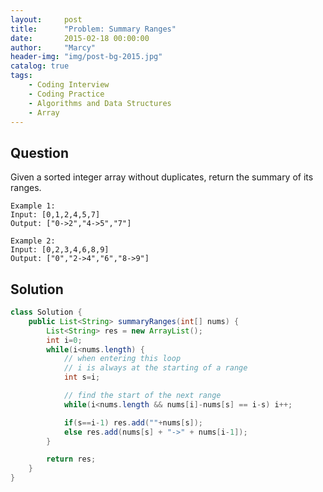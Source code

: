 ```yaml
---
layout:     post
title:      "Problem: Summary Ranges"
date:       2015-02-18 00:00:00
author:     "Marcy"
header-img: "img/post-bg-2015.jpg"
catalog: true
tags:
    - Coding Interview
    - Coding Practice
    - Algorithms and Data Structures
    - Array
---
```


## Question

Given a sorted integer array without duplicates, return the summary of its ranges.

```
Example 1:
Input: [0,1,2,4,5,7]
Output: ["0->2","4->5","7"]
```

```
Example 2:
Input: [0,2,3,4,6,8,9]
Output: ["0","2->4","6","8->9"]
```

## Solution

```java
class Solution {
    public List<String> summaryRanges(int[] nums) {
        List<String> res = new ArrayList();
        int i=0;
        while(i<nums.length) {
            // when entering this loop
            // i is always at the starting of a range
            int s=i;

            // find the start of the next range
            while(i<nums.length && nums[i]-nums[s] == i-s) i++;

            if(s==i-1) res.add(""+nums[s]);
            else res.add(nums[s] + "->" + nums[i-1]);
        }

        return res;
    }
}
```
